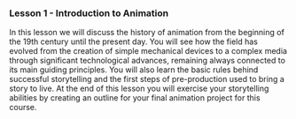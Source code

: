 ### Lesson 1 - Introduction to Animation

In this lesson we will discuss the history of animation from the beginning of the 19th century until the present day. You will see how the field has evolved from the creation of simple mechanical devices to a complex media through significant technological advances, remaining always connected to its main guiding principles. You will also learn the basic rules behind successful storytelling and the first steps of pre-production used to bring a story to live. At the end of this lesson you will exercise your storytelling abilities by creating an outline for your final animation project for this course.